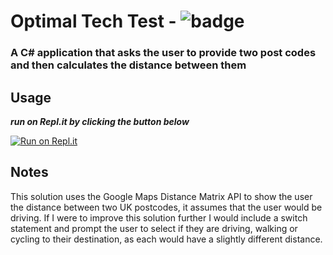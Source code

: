 # Optimal Tech Test  -  ![badge](https://img.shields.io/badge/Made--By-Sonny-red)

### ****A C# application that asks the user to provide two post codes and then calculates the distance between them****

## Usage

***run on Repl.it by clicking the button below***

[![Run on Repl.it](https://repl.it/badge/github/sonny-maan/NodeChat)](https://replit.com/@sonny_maan/Optimal-Tech-Test#main.cs)

## Notes

This solution uses the Google Maps Distance Matrix API to show the user the distance between two UK postcodes, it assumes that the user would be driving. If I were to improve this solution further I would include a switch statement and prompt the user to select if they are driving, walking or cycling to their destination, as each would have a slightly different distance.
